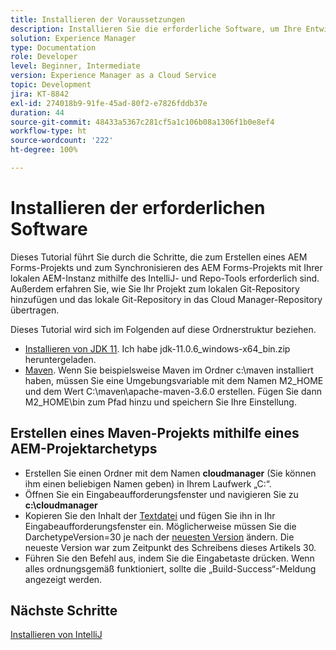 ```yaml
---
title: Installieren der Voraussetzungen
description: Installieren Sie die erforderliche Software, um Ihre Entwicklungsumgebung einzurichten
solution: Experience Manager
type: Documentation
role: Developer
level: Beginner, Intermediate
version: Experience Manager as a Cloud Service
topic: Development
jira: KT-8842
exl-id: 274018b9-91fe-45ad-80f2-e7826fddb37e
duration: 44
source-git-commit: 48433a5367c281cf5a1c106b08a1306f1b0e8ef4
workflow-type: ht
source-wordcount: '222'
ht-degree: 100%

---
```


# Installieren der erforderlichen Software

Dieses Tutorial führt Sie durch die Schritte, die zum Erstellen eines AEM Forms-Projekts und zum Synchronisieren des AEM Forms-Projekts mit Ihrer lokalen AEM-Instanz mithilfe des IntelliJ- und Repo-Tools erforderlich sind. Außerdem erfahren Sie, wie Sie Ihr Projekt zum lokalen Git-Repository hinzufügen und das lokale Git-Repository in das Cloud Manager-Repository übertragen.





Dieses Tutorial wird sich im Folgenden auf diese Ordnerstruktur beziehen.

* [Installieren von JDK 11](https://www.oracle.com/java/technologies/downloads/#java11-windows). Ich habe jdk-11.0.6_windows-x64_bin.zip heruntergeladen.
* [Maven](https://maven.apache.org/guides/getting-started/windows-prerequisites.html). Wenn Sie beispielsweise Maven im Ordner c:\maven installiert haben, müssen Sie eine Umgebungsvariable mit dem Namen M2_HOME und dem Wert C:\maven\apache-maven-3.6.0 erstellen. Fügen Sie dann M2_HOME\bin zum Pfad hinzu und speichern Sie Ihre Einstellung.

## Erstellen eines Maven-Projekts mithilfe eines AEM-Projektarchetyps

* Erstellen Sie einen Ordner mit dem Namen **cloudmanager** (Sie können ihm einen beliebigen Namen geben) in Ihrem Laufwerk „C:“.
* Öffnen Sie ein Eingabeaufforderungsfenster und navigieren Sie zu **c:\cloudmanager**
* Kopieren Sie den Inhalt der [Textdatei](assets/creating-maven-project.txt) und fügen Sie ihn in Ihr Eingabeaufforderungsfenster ein. Möglicherweise müssen Sie die DarchetypeVersion=30 je nach der [neuesten Version](https://github.com/adobe/aem-project-archetype/releases) ändern. Die neueste Version war zum Zeitpunkt des Schreibens dieses Artikels 30.
* Führen Sie den Befehl aus, indem Sie die Eingabetaste drücken. Wenn alles ordnungsgemäß funktioniert, sollte die „Build-Success“-Meldung angezeigt werden.

## Nächste Schritte

[Installieren von IntelliJ](./intellij-set-up.md)